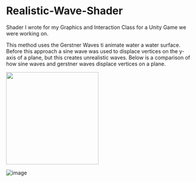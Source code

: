# Realistic-Wave-Shader
Shader I wrote for my Graphics and Interaction Class for a Unity Game we were working on.

This method uses the Gerstner Waves ti animate water a water surface. Before this approach a sine wave was used to displace vertices on the y-axis of a plane, but this creates unrealistic waves. Below is a comparison of how sine waves and gerstner waves displace vertices on a plane.

<img src="https://user-images.githubusercontent.com/97642386/212574854-1bbaea5a-ee7e-49e2-bf78-6269e7404846.png" width="250">

![image](https://user-images.githubusercontent.com/97642386/212574854-1bbaea5a-ee7e-49e2-bf78-6269e7404846.png)

